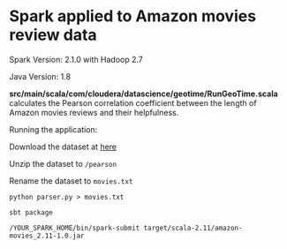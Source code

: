 # Spark applied to Amazon movies review data

Spark Version: 2.1.0 with Hadoop 2.7

Java Version: 1.8

**src/main/scala/com/cloudera/datascience/geotime/RunGeoTime.scala** calculates the Pearson correlation coefficient between the length of Amazon movies reviews and their helpfulness. 

Running the application:

Download the dataset at [here](http://snap.stanford.edu/data/web-Movies.html) 

Unzip the dataset to ```/pearson```

Rename the dataset to ```movies.txt```

```python parser.py > movies.txt```

```sbt package```

```/YOUR_SPARK_HOME/bin/spark-submit target/scala-2.11/amazon-movies_2.11-1.0.jar``` 

